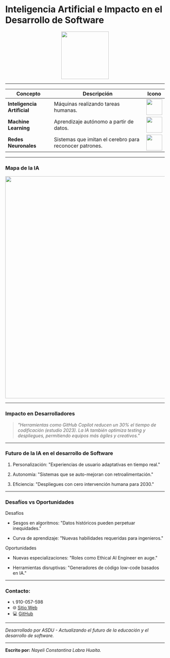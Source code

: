 # Inteligencia Artificial e Impacto en el Desarrollo de Software 
<div align="center">
    <img src="https://avatars.githubusercontent.com/u/115342537?s=200&v=4" width="150" height="150">
</div>

---

| Concepto               | Descripción                                                                 | Icono                     |  
|------------------------|-----------------------------------------------------------------------------|---------------------------|  
| **Inteligencia Artificial** | Máquinas realizando tareas humanas.                                        | <img src="https://static.vecteezy.com/system/resources/previews/032/505/082/non_2x/artificial-intelligence-icon-design-free-png.png" width="50" height="50"> |  
| **Machine Learning**    | Aprendizaje autónomo a partir de datos.                                    | <img src="https://cdn.iconscout.com/icon/premium/png-512-thumb/machine-learning-13-902561.png" width="50" height="50"> |  
| **Redes Neuronales**    | Sistemas que imitan el cerebro para reconocer patrones.                    | <img src="https://cdn-icons-png.flaticon.com/512/6994/6994480.png" width="50" height="50"> |  

---

### **Mapa de la IA**  
<div align="center">
    <img src="https://cdn.computerhoy.com/sites/navi.axelspringer.es/public/media/image/2023/11/machine-learning-vs-deep-learning-3213182.jpg?tf=640x" width="700">
</div>

---

### **Impacto en Desarrolladores**

> *"Herramientas como GitHub Copilot reducen un 30% el tiempo de codificación (estudio 2023). La IA también optimiza testing y despliegues, permitiendo equipos más ágiles y creativos."*

---

### **Futuro de la IA en el desarrollo de Software**
1. Personalización: "Experiencias de usuario adaptativas en tiempo real."

2. Autonomía: "Sistemas que se auto-mejoran con retroalimentación."

3. Eficiencia: "Despliegues con cero intervención humana para 2030."

---

### **Desafíos vs Oportunidades**
Desafíos
* Sesgos en algoritmos: "Datos históricos pueden perpetuar inequidades."

* Curva de aprendizaje: "Nuevas habilidades requeridas para ingenieros."

Oportunidades
* Nuevas especializaciones: "Roles como Ethical AI Engineer en auge."

* Herramientas disruptivas: "Generadores de código low-code basados en IA."

---

### **Contacto:**

- 📞 910-057-598
- 🌐 [Sitio Web](https://asdu.onrender.com/asdu)
- 💻 [GitHub](https://github.com/asdu0)

---
*Desarrollado por ASDU - Actualizando el futuro de la educación y el desarrollo de software.*
___
**Escrito por:** *Nayeli Constantina Labra Huaita.*
